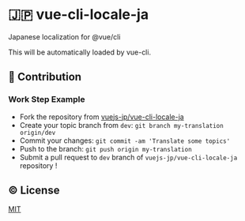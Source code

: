 # :jp: vue-cli-locale-ja

Japanese localization for @vue/cli

This will be automatically loaded by vue-cli.

## :muscle: Contribution

### Work Step Example
- Fork the repository from [vuejs-jp/vue-cli-locale-ja](https://github.com/vuejs-jp/vue-cli-locale-ja)
- Create your topic branch from `dev`: `git branch my-translation origin/dev`
- Commit your changes: `git commit -am 'Translate some topics'`
- Push to the branch: `git push origin my-translation`
- Submit a pull request to `dev` branch of `vuejs-jp/vue-cli-locale-ja` repository !

## :copyright: License

[MIT](http://opensource.org/licenses/MIT)
